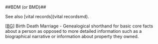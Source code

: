 ##BDM (or BMD)##

See also [vital records](vital recordsmd).

\[[BG](SOURCES.md#BG)\] Birth Death Marriage - Genealogical shorthand for basic core facts about a person as opposed to more detailed information such as a biographical narrative or information about property they owned.
